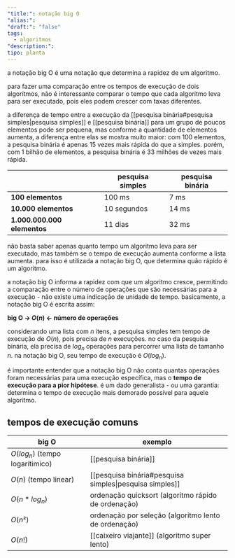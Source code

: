 ```yaml
---
"title:": notação big O
"alias:": 
"draft:": "false"
tags:
  - algoritmos
"description:": 
tipo: planta
---
```

a notação big O é uma notação que determina a rapidez de um algoritmo.

para fazer uma comparação entre os tempos de execução de dois algoritmos, não é interessante comparar o tempo que cada algoritmo leva para ser executado, pois eles podem crescer com taxas diferentes.

a diferença de tempo entre a execução da [[pesquisa binária#pesquisa simples|pesquisa simples]] e [[pesquisa binária]] para um grupo de poucos elementos pode ser pequena, mas conforme a quantidade de elementos aumenta, a diferença entre elas se mostra muito maior: com 100 elementos, a pesquisa binária é apenas 15 vezes mais rápida do que a simples. porém, com 1 bilhão de elementos, a pesquisa binária é 33 milhões de vezes mais rápida.

|                             | pesquisa simples | pesquisa binária |
| --------------------------- | ---------------- | ---------------- |
| **100 elementos**           | 100 ms           | 7 ms             |
| **10.000 elementos**        | 10 segundos      | 14 ms            |
| **1.000.000.000 elementos** | 11 dias          | 32 ms            |

não basta saber apenas quanto tempo um algoritmo leva para ser executado, mas também se o tempo de execução aumenta conforme a lista aumenta. para isso é utilizada a notação big O, que determina quão rápido é um algoritmo.

a notação big O informa a rapidez com que um algoritmo cresce, permitindo a comparação entre o número de operações que são necessárias para a execução - não existe uma indicação de unidade de tempo. basicamente, a notação big O é escrita assim:

**big O → $O(n)$ ← número de operações**

considerando uma lista com $n$ itens, a pesquisa simples tem tempo de execução de $O(n)$, pois precisa de $n$ execuções. no caso da pesquisa binária, ela precisa de $log_{n}$ operações para percorrer uma lista de tamanho $n$. na notação big O, seu tempo de execução é $O(log_{n})$. 

é importante entender que a notação big O não conta quantas operações foram necessárias para uma execução específica, mas o **tempo de execução para a pior hipótese**. é um dado generalista - ou uma garantia: determina o tempo de execução mais demorado possível para aquele algoritmo.

## tempos de execução comuns

| big O                             | exemplo                                                 |
| --------------------------------- | ------------------------------------------------------- |
| $O(log_{n})$ (tempo logarítimico) | [[pesquisa binária]]                                    |
| $O(n)$ (tempo linear)             | [[pesquisa binária#pesquisa simples\|pesquisa simples]] |
| $O(n*log_{n})$                    | ordenação quicksort (algoritmo rápido de ordenação)     |
| $O(n²)$                           | ordenação por seleção (algoritmo lento de ordenação)    |
| $O(n!)$                           | [[caixeiro viajante]] (algoritmo super lento)           |
